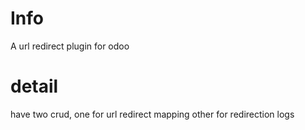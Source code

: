 # Info

A url redirect plugin for odoo

# detail

have two crud,
one for url redirect mapping
other for redirection logs
